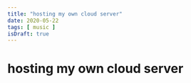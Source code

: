 ```yaml
---
title: "hosting my own cloud server"
date: 2020-05-22
tags: [ music ]
isDraft: true
---
```


# hosting my own cloud server
